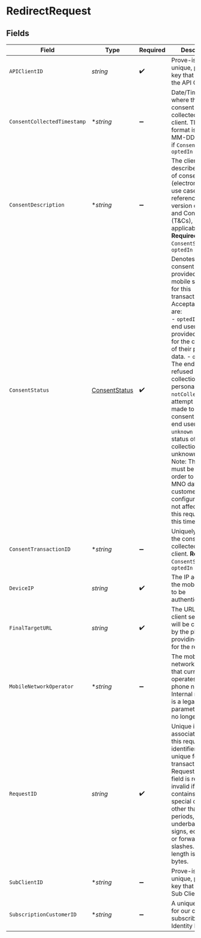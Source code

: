 # RedirectRequest


## Fields

| Field                                                                                                                                                                                                                                                                                                                                                                                                                                                                                                                                                                                         | Type                                                                                                                                                                                                                                                                                                                                                                                                                                                                                                                                                                                          | Required                                                                                                                                                                                                                                                                                                                                                                                                                                                                                                                                                                                      | Description                                                                                                                                                                                                                                                                                                                                                                                                                                                                                                                                                                                   | Example                                                                                                                                                                                                                                                                                                                                                                                                                                                                                                                                                                                       |
| --------------------------------------------------------------------------------------------------------------------------------------------------------------------------------------------------------------------------------------------------------------------------------------------------------------------------------------------------------------------------------------------------------------------------------------------------------------------------------------------------------------------------------------------------------------------------------------------- | --------------------------------------------------------------------------------------------------------------------------------------------------------------------------------------------------------------------------------------------------------------------------------------------------------------------------------------------------------------------------------------------------------------------------------------------------------------------------------------------------------------------------------------------------------------------------------------------- | --------------------------------------------------------------------------------------------------------------------------------------------------------------------------------------------------------------------------------------------------------------------------------------------------------------------------------------------------------------------------------------------------------------------------------------------------------------------------------------------------------------------------------------------------------------------------------------------- | --------------------------------------------------------------------------------------------------------------------------------------------------------------------------------------------------------------------------------------------------------------------------------------------------------------------------------------------------------------------------------------------------------------------------------------------------------------------------------------------------------------------------------------------------------------------------------------------- | --------------------------------------------------------------------------------------------------------------------------------------------------------------------------------------------------------------------------------------------------------------------------------------------------------------------------------------------------------------------------------------------------------------------------------------------------------------------------------------------------------------------------------------------------------------------------------------------- |
| `APIClientID`                                                                                                                                                                                                                                                                                                                                                                                                                                                                                                                                                                                 | *string*                                                                                                                                                                                                                                                                                                                                                                                                                                                                                                                                                                                      | :heavy_check_mark:                                                                                                                                                                                                                                                                                                                                                                                                                                                                                                                                                                            | Prove-issued unique, private key that identifies the API Client.                                                                                                                                                                                                                                                                                                                                                                                                                                                                                                                              | C6f1j294x70dY3l76xU6                                                                                                                                                                                                                                                                                                                                                                                                                                                                                                                                                                          |
| `ConsentCollectedTimestamp`                                                                                                                                                                                                                                                                                                                                                                                                                                                                                                                                                                   | **string*                                                                                                                                                                                                                                                                                                                                                                                                                                                                                                                                                                                     | :heavy_minus_sign:                                                                                                                                                                                                                                                                                                                                                                                                                                                                                                                                                                            | Date/Time field where the original consent was collected by the client. The string format is YYYY-MM-DD. **Required** if `ConsentStatus` = `optedIn`                                                                                                                                                                                                                                                                                                                                                                                                                                          | 2022-05-11                                                                                                                                                                                                                                                                                                                                                                                                                                                                                                                                                                                    |
| `ConsentDescription`                                                                                                                                                                                                                                                                                                                                                                                                                                                                                                                                                                          | **string*                                                                                                                                                                                                                                                                                                                                                                                                                                                                                                                                                                                     | :heavy_minus_sign:                                                                                                                                                                                                                                                                                                                                                                                                                                                                                                                                                                            | The client describes the type of consent (electronic/paper), use case and reference to the version of Terms and Conditions (T&Cs), if applicable. **Required** if `ConsentStatus` = `optedIn`                                                                                                                                                                                                                                                                                                                                                                                                 | Test Description                                                                                                                                                                                                                                                                                                                                                                                                                                                                                                                                                                              |
| `ConsentStatus`                                                                                                                                                                                                                                                                                                                                                                                                                                                                                                                                                                               | [ConsentStatus](../../models/shared/consentstatus.md)                                                                                                                                                                                                                                                                                                                                                                                                                                                                                                                                         | :heavy_check_mark:                                                                                                                                                                                                                                                                                                                                                                                                                                                                                                                                                                            | Denotes whether consent has been provided by the mobile subscriber for this transaction. Acceptable values are:<br/>- `optedIn` - The end user has provided consent for the collection of their personal data. - `optedOut` - The end user has refused to allow collection of their personal data. - `notCollected` - No attempt has been made to obtain consent from the end user. - `unknown` - The status of consent collection is unknown.<br/>Note: This value must be optedIn in order to access MNO data. Legacy customers' configurations are not affected by this requirement at this time.<br/> | optedOut                                                                                                                                                                                                                                                                                                                                                                                                                                                                                                                                                                                      |
| `ConsentTransactionID`                                                                                                                                                                                                                                                                                                                                                                                                                                                                                                                                                                        | **string*                                                                                                                                                                                                                                                                                                                                                                                                                                                                                                                                                                                     | :heavy_minus_sign:                                                                                                                                                                                                                                                                                                                                                                                                                                                                                                                                                                            | Uniquely identify the consent collected by the client. **Required** if `ConsentStatus` = `optedIn`                                                                                                                                                                                                                                                                                                                                                                                                                                                                                            | EWSrelease-01092020-testTMO5                                                                                                                                                                                                                                                                                                                                                                                                                                                                                                                                                                  |
| `DeviceIP`                                                                                                                                                                                                                                                                                                                                                                                                                                                                                                                                                                                    | *string*                                                                                                                                                                                                                                                                                                                                                                                                                                                                                                                                                                                      | :heavy_check_mark:                                                                                                                                                                                                                                                                                                                                                                                                                                                                                                                                                                            | The IP address of the mobile device to be authenticated.                                                                                                                                                                                                                                                                                                                                                                                                                                                                                                                                      | 2607:fb90:be01:4122:e118:813f:736a:b7b9                                                                                                                                                                                                                                                                                                                                                                                                                                                                                                                                                       |
| `FinalTargetURL`                                                                                                                                                                                                                                                                                                                                                                                                                                                                                                                                                                              | *string*                                                                                                                                                                                                                                                                                                                                                                                                                                                                                                                                                                                      | :heavy_check_mark:                                                                                                                                                                                                                                                                                                                                                                                                                                                                                                                                                                            | The URL of the client server that will be called back by the phone, providing the VFP for the result call.                                                                                                                                                                                                                                                                                                                                                                                                                                                                                    | http://www.google.com                                                                                                                                                                                                                                                                                                                                                                                                                                                                                                                                                                         |
| `MobileNetworkOperator`                                                                                                                                                                                                                                                                                                                                                                                                                                                                                                                                                                       | **string*                                                                                                                                                                                                                                                                                                                                                                                                                                                                                                                                                                                     | :heavy_minus_sign:                                                                                                                                                                                                                                                                                                                                                                                                                                                                                                                                                                            | The mobile network operator that currently operates the phone number. Internal note: This is a legacy parameter and is no longer used.                                                                                                                                                                                                                                                                                                                                                                                                                                                        | T-Mobile                                                                                                                                                                                                                                                                                                                                                                                                                                                                                                                                                                                      |
| `RequestID`                                                                                                                                                                                                                                                                                                                                                                                                                                                                                                                                                                                   | *string*                                                                                                                                                                                                                                                                                                                                                                                                                                                                                                                                                                                      | :heavy_check_mark:                                                                                                                                                                                                                                                                                                                                                                                                                                                                                                                                                                            | Unique identifier associated with this request. This identifier must be unique for each transaction. The RequestId input field is rejected as invalid if it contains any special characters other than dashes, periods, underbars, plus signs, equal signs, or forward slashes. Max length is 128 bytes.                                                                                                                                                                                                                                                                                      | 7f83-b0c4-90e0-90b3-11e10800200c9a66                                                                                                                                                                                                                                                                                                                                                                                                                                                                                                                                                          |
| `SubClientID`                                                                                                                                                                                                                                                                                                                                                                                                                                                                                                                                                                                 | **string*                                                                                                                                                                                                                                                                                                                                                                                                                                                                                                                                                                                     | :heavy_minus_sign:                                                                                                                                                                                                                                                                                                                                                                                                                                                                                                                                                                            | Prove-issued unique, private key that identifies Sub Client.                                                                                                                                                                                                                                                                                                                                                                                                                                                                                                                                  | D6hy5294x70dY3l76xU6                                                                                                                                                                                                                                                                                                                                                                                                                                                                                                                                                                          |
| `SubscriptionCustomerID`                                                                                                                                                                                                                                                                                                                                                                                                                                                                                                                                                                      | **string*                                                                                                                                                                                                                                                                                                                                                                                                                                                                                                                                                                                     | :heavy_minus_sign:                                                                                                                                                                                                                                                                                                                                                                                                                                                                                                                                                                            | A unique identifier for our customer's subscribers for Identity Manager.                                                                                                                                                                                                                                                                                                                                                                                                                                                                                                                      | ThisIsMyCustomerId222                                                                                                                                                                                                                                                                                                                                                                                                                                                                                                                                                                         |
